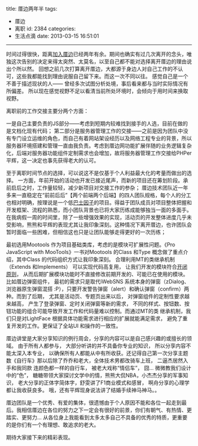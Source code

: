 title: 厝边两年半
tags:
  - 厝边
  - 离职
id: 2384
categories:
  - 生活点滴
date: 2013-03-15 16:51:01
---

时间过得很快，距离[加入厝边](http://job.kainy.cn/#/6-blog/?link=160-my-first/ "求职第一站")已经两年有余。期间也确实有过几次离开的念头，唯独这次告别的决定来得太突然、太莫名，以至自己都不能对选择离开厝边的理由说出个所以然。
回想之前几次打算离开厝边，大都源于身边人对自己工作的不认可，这些我都能找到理由说服自己留下来。而这一次不同以往。
感觉自己是一个不善于描述现状的人—— 曾经多次试图分析处境，事后看来都与当时实际情况有所偏差。 所以现在感觉视野不足以看清当前所处环境时，会倾向于用时间来换取视野。

离职前的工作交接主要分两个方面：

<!--more-->

一是自己主要负责的JS部分——考虑到短期内较难找到接手的人选，目前在做的是文档化现有代码；
第二部分是服务器管理工作的交接——之前是因为团队中没有专门设立运维的角色，而自己有着网站架设经历以及网络工程专业的背景，所以服务器环境搭建和管理一直由我负责。考虑到厝边网功能扩展伴随的业务逻辑复杂化，后端对服务器功能组件定制需求也会增加，故将服务器管理工作交接给PHPer 平辉，这一决定也事先获得老大的认可。

至于离职时间节点的选择，可以说这不是仅基于个人利益最大化的考量而做出的选择。
一方面，年前开始的活动也开发已接近尾声，而新的项目还在筹划阶段。承前启后之时，工作量较轻，减少新项目对交接工作的参杂；
厝边技术团队近一年多来一直稳定在“前前后后”【两个前端两个后端】的四人团队规格，每个人的分工也相对明确，按理说是一个低[巴士因子](http://baike.baidu.com/view/3089172.htm)的项目。得益于团队成员对项目整体把握和开发框架、流程的熟悉，而小团队背景也已将大家历练成能够独当一面的多面手。在我病假一周的时间里，除了一些增强效果的实现，活动页的开发整体进度几乎未受影响，熊熊和平辉的表现尤其让我印象深刻。这种情况下离开厝边，也许团队会暂时面临一些困难，但相信这也只是让团队能够走得更好的一次历练；

最初选用Mootools 作为项目基础类库，考虑的是模块可扩展性问题。《Pro JavaScript with MooTools》一书对Mootools 的Class 和Type 概念做了重点介绍，其中Class 的代码组织方式让我印象深刻。 合理利用MT的类继承机制（Extends 和Implements） 可以实现代码高复用， 让我们开发的模块符合[开闭原则](http://baike.baidu.com/view/866233.htm)， 从而后期扩展模块功能时不直接修改前期开发的、可能已在使用的模块。
比如厝边弹窗组件， 最初的需求只是取代iWebSNS 系统本身的弹窗（zDialog、浏览器原生弹窗混搭 :P），只要开发警告弹窗（alert）和确认弹窗（confirm）两种。而到了后期， 尤其是活动页、专题页出来以后， 对弹窗组件的定制性要求越来越高， 产生了登录弹窗、定时关闭弹窗等新的需求， 不同的样式、按钮数、按钮功能的组合可能导致开发工作和代码量难以控制。而通过MT的类 继承机制，我们只是对LightFace 根据具体功能需求进行相应的扩展就能满足需求， 避免了重复开发的工作。更保证了全站UI 和操作的一致性。

厝边讲堂是大家分享知识的例行周会，分享的内容可以是自己感兴趣的或擅长的领域。 由于所有人都参与， 大部分听讲的并不具备你专业的知识， 所以分享内容不能太深入本专业， 以确保所有人都能从中有所收获。还记得自己第一次分享主题数《自行车》那以后除了乔乔和老大，全体技术男都改骑车上班， 二逼杰居然入手和我同款 连颜色都一样的自行车， 被老大戏称“情侣车”， 囧…
微微教我们设计中的“色”， 糖糖带领大家探讨文学中的情，熊熊大侃NBA，小杰杰分享的军事知识， 老大分享的正体字简体字，舒雯讲了F1商业模式和感冒， 啊舟分享的心理学都让我收获良多。 哦，还有平辉现身说法讲了结婚手续神马神马。。

厝边团队是一个优秀、有爱的集体，很遗憾由于个人原因不能和各位一起走到最后。我相信厝边在各位的努力之下一定会有很好的前景，你们有朝气、有热情、更踏实、更努力… 从各位身上我能看到太多太多自己不具备的优秀的特质，更重要的是你们有一个有理想、敢追求的老大。

期待大家接下来的精彩表现。